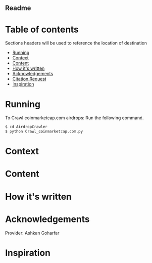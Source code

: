 ## Readme

# Table of contents
Sections headers will be used to reference the location of destination
- [Running](#Running)
- [Context](#Context)
- [Content](#Content)
- [How it's written](#How-it's-written)
- [Acknowledgements](#Acknowledgements)
- [Citation Request](#Citation-Request)
- [Inspiration](#Inspiration)


# Running
To Crawl coinmarketcap.com airdrops:
Run the following command.
```bash
$ cd AirdropCrawler
$ python Crawl_coinmarketcap.com.py
```
# Context


# Content


# How it's written



# Acknowledgements

Provider:
Ashkan Goharfar


# Inspiration

